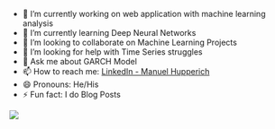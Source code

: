 

- 🔭 I’m currently working on web application with machine learning analysis
- 🌱 I’m currently learning Deep Neural Networks
- 👯 I’m looking to collaborate on Machine Learning Projects
- 🤔 I’m looking for help with Time Series struggles
- 💬 Ask me about GARCH Model
- 📫 How to reach me: [LinkedIn - Manuel Hupperich](https://www.linkedin.com/in/manuel-hupperich-36448b13a/)
- 😄 Pronouns: He/His
- ⚡ Fun fact: I do Blog Posts

<img src = 'https://github-readme-stats.vercel.app/api?username=Hupperich-Manuel&&show_icons=true&title_color=ffffff&icon_color=bb2acf&text_color=daf7dc&bg_color=181919'>

